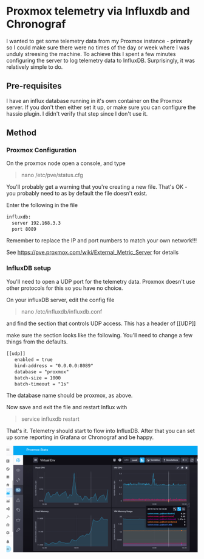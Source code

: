 # Proxmox telemetry via Influxdb and Chronograf

I wanted to get some telemetry data from my Proxmox instance - primarily so I could make sure there were no times of the day or week where I was unduly streesing the machine.  To achieve this I spent a few minutes configuring the server to log telemetry data to InfluxDB.  Surprisingly, it was relatively simple to do.

## Pre-requisites

I have an influx database running in it's own container on the Proxmox server.  If you don't then either set it up, or make sure you can configure the hassio plugin.  I didn't verify that step since I don't use it.

## Method

### Proxmox Configuration

On the proxmox node open a console, and type

> nano /etc/pve/status.cfg

You'll probably get a warning that you're creating a new file.  That's OK - you probably need to as by default the file doesn't exist.

Enter the following in the file

    influxdb:
      server 192.168.3.3
      port 8089
 
Remember to replace the IP and port numbers to match your own network!!!

See https://pve.proxmox.com/wiki/External_Metric_Server for details

### InfluxDB setup

You'll need to open a UDP port for the telemetry data.  Proxmox doesn't use other protocols for this so you have no choice.

On your influxDB server, edit the config file

> nano /etc/influxdb/influxdb.conf

and find the section that controls UDP access.  This has a header of [[UDP]]

make sure the section looks like the following.  You'll need to change a few things from the defaults.

    [[udp]]
       enabled = true
       bind-address = "0.0.0.0:8089"
       database = "proxmox"
       batch-size = 1000
       batch-timeout = "1s"
       
The database name should be proxmox, as above.

Now save and exit the file and restart Influx with 

> service influxdb restart

That's it.  Telemetry should start to flow into InfluxDB.  After that you can set up some reporting in Grafana or Chronograf and be happy.

![](statusStats.png)
